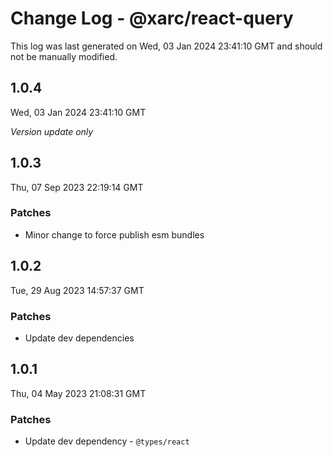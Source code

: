 # Change Log - @xarc/react-query

This log was last generated on Wed, 03 Jan 2024 23:41:10 GMT and should not be manually modified.

## 1.0.4
Wed, 03 Jan 2024 23:41:10 GMT

_Version update only_

## 1.0.3
Thu, 07 Sep 2023 22:19:14 GMT

### Patches

- Minor change to force publish esm bundles

## 1.0.2
Tue, 29 Aug 2023 14:57:37 GMT

### Patches

- Update dev dependencies

## 1.0.1
Thu, 04 May 2023 21:08:31 GMT

### Patches

- Update dev dependency - `@types/react` 

